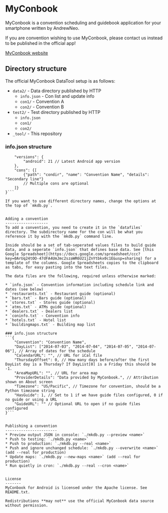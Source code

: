 MyConbook
=========
MyConbook is a convention scheduling and guidebook application for your smartphone written by AndrewNeo.

If you are convention wishing to use MyConbook, please contact us instead to be published in the official app!

[MyConbook website](http://myconbook.net)

Directory structure
-------------------
The official MyConbook DataTool setup is as follows:

* `data2/` - Data directory published by HTTP
  * `info.json` - Con list and update info
  * `con1/` - Convention A
  * `con2/` - Convention B
* `test2/` - Test directory published by HTTP
  * `info.json`
  * `con1/`
  * `con2/`
* `_tool/` - This repository

### info.json structure
```{
	"versions": {
		"android": 21 // Latest Android app version
	},
	"cons": {[
		{"path": "condir", "name": "Convention Name", "details": "Secondary line"}
		// Multiple cons are optional
	]}
}```

If you want to use different directory names, change the options at the top of `mkdb.py`.


Adding a convention
-------------------
To add a convention, you need to create it in the `datafiles` directory. The subdirectory name for the con will be what you reference it by with the `mkdb.py` command line.

Inside should be a set of tab-seperated values files to build guide data, and a seperate `info.json` that defines base data. See [this Google Spreadsheet](https://docs.google.com/spreadsheet/ccc?key=0ArUq24tOO-47dFA4UmJmc2szaWR6U21jZnYtbkx0c1E&usp=sharing) for a template of the columns. Google Spreadsheets copies to the clipboard as tabs, for easy pasting into the text files.

The data files are the following, required unless otherwise marked:

* `info.json` - Convention information including schedule link and dates (see below)
* `restaurants.txt` - Restaurant guide (optional)
* `bars.txt` - Bars guide (optional)
* `stores.txt` - Stores guide (optional)
* `atms.txt` - ATMs guide (optional)
* `dealers.txt` - Dealers list
* `coninfo.txt` - Convention info
* `hotels.txt` - Hotel list
* `buildingmaps.txt` - Building map list

### info.json structure
```{
	"Convention": "Convention Name",
	"DayList": ["2014-07-03", "2014-07-04", "2014-07-05", "2014-07-06"], // Array of dates for the schedule
	"CalendarURL": "", // URL for iCal file
	"ThursdayOffset": 0, // How many days before/after the first DayList day is a Thursday? If DayList[0] is a Friday this should be -1.
	"AreaMapURL": "", // URL for area map
	"ProviderDetails": "Data provided by MyConbook.", // Attribution shown on About screen
	"Timezone": "US/Pacific", // Timezone for convention, should be a Python timezone string
	"HasGuide": 1, // Set to 1 if we have guide files configured, 0 if no guide or using a URL
	"GuideURL": "" // Optional URL to open if no guide files configured
}```


Publishing a convention
-----------------------
* Preview output JSON in console: `./mkdb.py --preview <name>`
* Push to testing: `./mkdb.py <name>`
* Push to production: `./mkdb.py --real <name>`
* Push and ignore unchanged schedule: `./mkdb.py --overwrite <name>` (add --real for production)
* Update maps: `./mkdb.py --new-maps <name>` (add --real for production)
* Run quietly in cron: `./mkdb.py --real --cron <name>`


License
-------
MyConbook for Android is licensed under the Apache license. See README.txt.

Redistributions **may not** use the official MyConbook data source without permission.